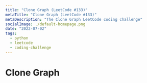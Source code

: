 ```yaml
---
title: "Clone Graph (LeetCode #133)"
metaTitle: "Clone Graph (LeetCode #133)"
metaDescription: "The Clone Graph LeetCode coding challenge"
socialImage: ./default-homepage.png
date: "2022-07-02"
tags:
  - python
  - leetcode
  - coding-challenge
---
```


# Clone Graph
